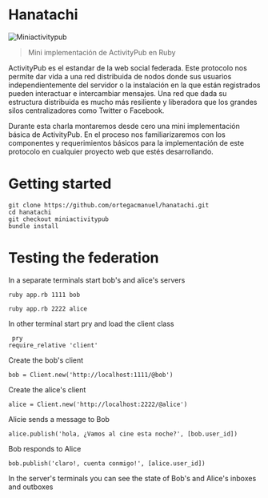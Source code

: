 # Hanatachi

![Miniactivitypub](https://raw.githubusercontent.com/ortegacmanuel/hanatachi/miniactivitypub/miniactivitypub.png)

 > Mini implementación de ActivityPub en Ruby

 ActivityPub es el estandar de la web social federada. Este protocolo nos permite dar vida a una red distribuida de nodos donde sus usuarios independientemente del servidor o la instalación en la que están registrados pueden interactuar e intercambiar mensajes. Una red que dada su estructura distribuida es mucho más resiliente y liberadora que los grandes silos centralizadores como Twitter o Facebook.

 Durante esta charla montaremos desde cero una mini implementación básica de ActivityPub. En el proceso nos familiarizaremos con los componentes y requerimientos básicos para la implementación de este protocolo en cualquier proyecto web que estés desarrollando.

 # Getting started

 ```
 git clone https://github.com/ortegacmanuel/hanatachi.git
 cd hanatachi
 git checkout miniactivitypub
 bundle install
 ```

 # Testing the federation

 In a separate terminals start bob's and alice's servers

 ```
 ruby app.rb 1111 bob
 ```

 ```
 ruby app.rb 2222 alice
 ```

In other terminal start pry and load the client class

```
 pry
require_relative 'client'
```
Create the bob's client

```
bob = Client.new('http://localhost:1111/@bob')
```

Create the alice's client

```
alice = Client.new('http://localhost:2222/@alice')
```

Alicie sends a message to Bob

```
alice.publish('hola, ¿Vamos al cine esta noche?', [bob.user_id])
```

Bob responds to Alice


```
bob.publish('claro!, cuenta conmigo!', [alice.user_id])
```

In the server's terminals you can see the state of Bob's and Alice's inboxes and outboxes
